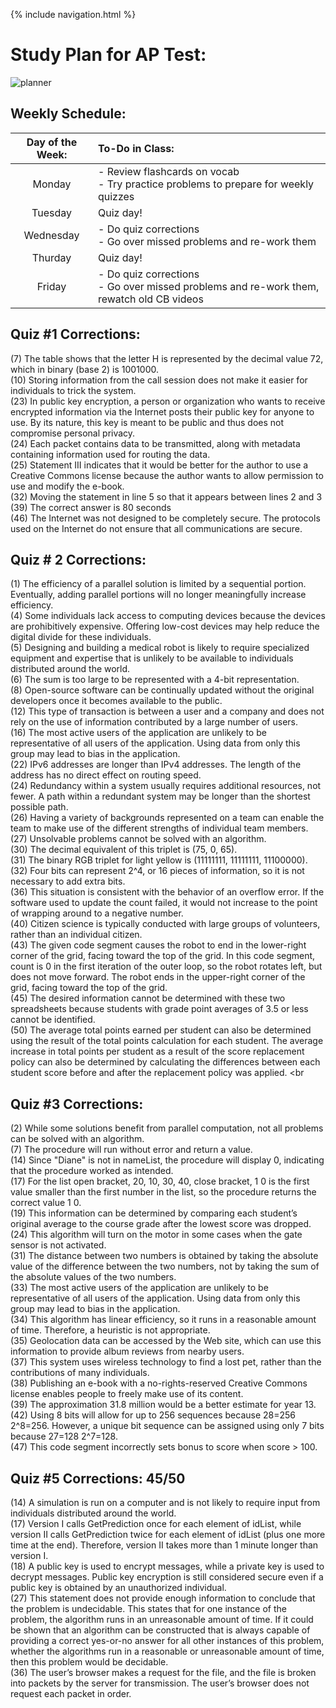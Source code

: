 {% include navigation.html %}

# Study Plan for AP Test:

![planner](https://c1.wallpaperflare.com/preview/987/720/965/planner-plan-planning-to-do-to-do-list-august.jpg)

## Weekly Schedule:

| Day of the Week: | To-Do in Class: |
| :----: | :---- |
| Monday | - Review flashcards on vocab <br> - Try practice problems to prepare for weekly quizzes |
| Tuesday | Quiz day! |
| Wednesday | - Do quiz corrections <br> - Go over missed problems and re-work them |
| Thurday | Quiz day! |
| Friday | - Do quiz corrections <br> - Go over missed problems and re-work them, rewatch old CB videos |

## Quiz #1 Corrections:

(7) The table shows that the letter H is represented by the decimal value 72, which in binary (base 2) is 1001000. <br>
(10) Storing information from the call session does not make it easier for individuals to trick the system. <br>
(23) In public key encryption, a person or organization who wants to receive encrypted information via the Internet posts their public key for anyone to use. By its nature, this key is meant to be public and thus does not compromise personal privacy. <br>
(24) Each packet contains data to be transmitted, along with metadata containing information used for routing the data. <br>
(25) Statement III indicates that it would be better for the author to use a Creative Commons license because the author wants to allow permission to use and modify the e-book. <br>
(32) Moving the statement in line 5 so that it appears between lines 2 and 3 <br>
(39) The correct answer is 80 seconds <br>
(46) The Internet was not designed to be completely secure. The protocols used on the Internet do not ensure that all communications are secure.

## Quiz # 2 Corrections:

(1) The efficiency of a parallel solution is limited by a sequential portion. Eventually, adding parallel portions will no longer meaningfully increase efficiency. <br>
(4) Some individuals lack access to computing devices because the devices are prohibitively expensive. Offering low-cost devices may help reduce the digital divide for these individuals. <br>
(5) Designing and building a medical robot is likely to require specialized equipment and expertise that is unlikely to be available to individuals distributed around the world. <br>
(6) The sum is too large to be represented with a 4-bit representation. <br>
(8) Open-source software can be continually updated without the original developers once it becomes available to the public. <br>
(12) This type of transaction is between a user and a company and does not rely on the use of information contributed by a large number of users. <br>
(16) The most active users of the application are unlikely to be representative of all users of the application. Using data from only this group may lead to bias in the application. <br>
(22) IPv6 addresses are longer than IPv4 addresses. The length of the address has no direct effect on routing speed. <br>
(24) Redundancy within a system usually requires additional resources, not fewer. A path within a redundant system may be longer than the shortest possible path. <br>
(26) Having a variety of backgrounds represented on a team can enable the team to make use of the different strengths of individual team members. <br>
(27) Unsolvable problems cannot be solved with an algorithm. <br>
(30) The decimal equivalent of this triplet is (75, 0, 65). <br>
(31) The binary RGB triplet for light yellow is (11111111, 11111111, 11100000). <br>
(32) Four bits can represent 2^4, or 16 pieces of information, so it is not necessary to add extra bits. <br>
(36) This situation is consistent with the behavior of an overflow error. If the software used to update the count failed, it would not increase to the point of wrapping around to a negative number. <br>
(40) Citizen science is typically conducted with large groups of volunteers, rather than an individual citizen. <br>
(43) The given code segment causes the robot to end in the lower-right corner of the grid, facing toward the top of the grid. In this code segment, count is 0 in the first iteration of the outer loop, so the robot rotates left, but does not move forward. The robot ends in the upper-right corner of the grid, facing toward the top of the grid. <br>
(45) The desired information cannot be determined with these two spreadsheets because students with grade point averages of 3.5 or less cannot be identified. <br>
(50) The average total points earned per student can also be determined using the result of the total points calculation for each student. The average increase in total points per student as a result of the score replacement policy can also be determined by calculating the differences between each student score before and after the replacement policy was applied. <br
        
## Quiz #3 Corrections:
(2) While some solutions benefit from parallel computation, not all problems can be solved with an algorithm. <br>
(7) The procedure will run without error and return a value. <br>
(14) Since "Diane" is not in nameList, the procedure will display 0, indicating that the procedure worked as intended. <br>
(17) For the list open bracket, 20, 10, 30, 40, close bracket, 1 0 is the first value smaller than the first number in the list, so the procedure returns the correct value 1 0. <br>
(19) This information can be determined by comparing each student’s original average to the course grade after the lowest score was dropped. <br>
(24) This algorithm will turn on the motor in some cases when the gate sensor is not activated. <br>
(31) The distance between two numbers is obtained by taking the absolute value of the difference between the two numbers, not by taking the sum of the absolute values of the two numbers. <br>
(33) The most active users of the application are unlikely to be representative of all users of the application. Using data from only this group may lead to bias in the application. <br>
(34) This algorithm has linear efficiency, so it runs in a reasonable amount of time. Therefore, a heuristic is not appropriate. <br>
(35) Geolocation data can be accessed by the Web site, which can use this information to provide album reviews from nearby users. <br>
(37) This system uses wireless technology to find a lost pet, rather than the contributions of many individuals. <br>
(38) Publishing an e-book with a no-rights-reserved Creative Commons license enables people to freely make use of its content. <br>
(39) The approximation 31.8 million would be a better estimate for year 13. <br>
(42) Using 8 bits will allow for up to 256 sequences because 28=256 2^8=256. However, a unique bit sequence can be assigned using only 7 bits because 27=128 2^7=128. <br>
(47) This code segment incorrectly sets bonus to score when score > 100. <br>

## Quiz #5 Corrections: 45/50

(14) A simulation is run on a computer and is not likely to require input from individuals distributed around the world. <br>
(17) Version I calls GetPrediction once for each element of idList, while version II calls GetPrediction twice for each element of idList (plus one more time at the end). Therefore, version II takes more than 1 minute longer than version I. <br>
(18) A public key is used to encrypt messages, while a private key is used to decrypt messages. Public key encryption is still considered secure even if a public key is obtained by an unauthorized individual. <br>
(27) This statement does not provide enough information to conclude that the problem is undecidable. This states that for one instance of the problem, the algorithm runs in an unreasonable amount of time. If it could be shown that an algorithm can be constructed that is always capable of providing a correct yes-or-no answer for all other instances of this problem, whether the algorithms run in a reasonable or unreasonable amount of time, then this problem would be decidable. <br>
(36) The user’s browser makes a request for the file, and the file is broken into packets by the server for transmission. The user’s browser does not request each packet in order. <br>

